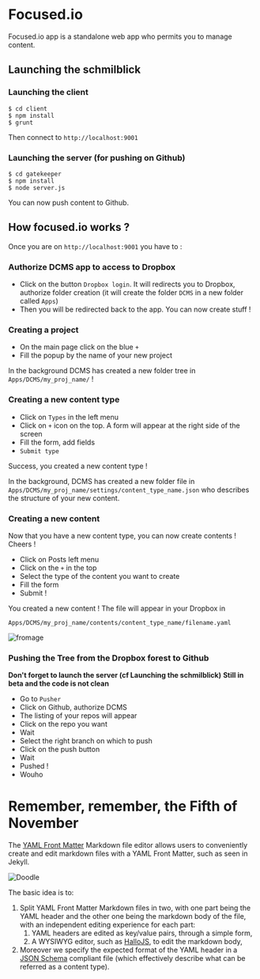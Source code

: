 # Focused.io

Focused.io app is a standalone web app who permits you to manage content.

## Launching the schmilblick 

### Launching the client

```
$ cd client
$ npm install
$ grunt
```

Then connect to `http://localhost:9001`

### Launching the server (for pushing on Github)

```
$ cd gatekeeper
$ npm install
$ node server.js
```

You can now push content to Github.

## How focused.io works ?

Once you are on `http://localhost:9001` you have to :

### Authorize DCMS app to access to Dropbox

- Click on the button `Dropbox login`. It will redirects you to Dropbox, authorize folder creation (it will create the folder `DCMS` in a new folder called `Apps`)
- Then you will be redirected back to the app. You can now create stuff !

### Creating a project

- On the main page click on the blue `+`
- Fill the popup by the name of your new project

In the background DCMS has created a new folder tree in `Apps/DCMS/my_proj_name/` !

### Creating a new content type

- Click on `Types` in the left menu
- Click on `+` icon on the top. A form will appear at the right side of the screen
- Fill the form, add fields 
- `Submit type`

Success, you created a new content type ! 

In the background, DCMS has created a new folder file in `Apps/DCMS/my_proj_name/settings/content_type_name.json` who describes the structure of your new content.

### Creating a new content

Now that you have a new content type, you can now create contents ! Cheers !

- Click on Posts left menu
- Click on the `+` in the top
- Select the type of the content you want to create
- Fill the form 
- Submit !

You created a new content ! The file will appear in your Dropbox in 
```
Apps/DCMS/my_proj_name/contents/content_type_name/filename.yaml
```

![fromage](http://www.cantobre-france.eu/wp-content/uploads/2012/02/Roquefort_Caves.jpg)

### Pushing the Tree from the Dropbox forest to Github

**Don't forget to launch the server (cf Launching the schmilblick)**
**Still in beta and the code is not clean**

- Go to `Pusher`
- Click on Github, authorize DCMS
- The listing of your repos will appear
- Click on the repo you want 
- Wait
- Select the right branch on which to push
- Click on the push button
- Wait
- Pushed !
- Wouho

# Remember, remember, the Fifth of November

The [YAML Front Matter](https://github.com/mojombo/jekyll/wiki/yaml-front-matter) Markdown file editor allows users to conveniently create and edit markdown files with a YAML Front Matter, such as seen in Jekyll.

![Doodle](https://f.cloud.github.com/assets/306868/333283/014f8f6a-9c4e-11e2-8601-8c475a4eca01.png)

The basic idea is to:

1. Split YAML Front Matter Markdown files in two, with one part being the YAML header and the other one being the markdown body of the file, with an independent editing experience for each part:
    1. YAML headers are edited as key/value pairs, through a simple form,
    1. A WYSIWYG editor, such as [HalloJS](http://hallojs.org/), to edit the markdown body,
1. Moreover we specify the expected format of the YAML header in a [JSON Schema](http://json-schema.org/) compliant file (which effectively describe what can be referred as a content type).
